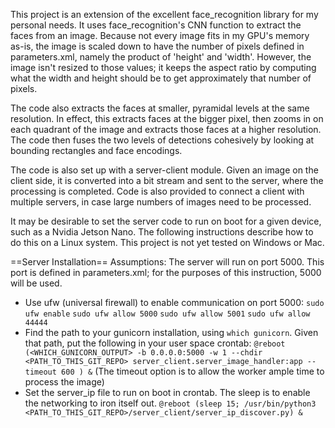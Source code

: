 This project is an extension of the excellent face_recognition library for my personal needs. It uses face_recognition's CNN function to extract the faces from an image. Because not every image fits in my GPU's memory as-is, the image is scaled down to have the number of pixels defined in parameters.xml, namely the product of 'height' and 'width'. However, the image isn't resized to those values; it keeps the aspect ratio by computing what the width and height should be to get approximately that number of pixels.

The code also extracts the faces at smaller, pyramidal levels at the same resolution. In effect, this extracts faces at the bigger pixel, then zooms in on each quadrant of the image and extracts those faces at a higher resolution. The code then fuses the two levels of detections cohesively by looking at bounding rectangles and face encodings. 

The code is also set up with a server-client module. Given an image on the client side, it is converted into a bit stream and sent to the server, where the processing is completed. Code is also provided to connect a client with multiple servers, in case large numbers of images need to be processed. 

It may be desirable to set the server code to run on boot for a given device, such as a Nvidia Jetson Nano. The following instructions describe how to do this on a Linux system. This project is not yet tested on Windows or Mac.

==Server Installation==
Assumptions: The server will run on port 5000. This port is defined in parameters.xml; for the purposes of this instruction, 5000 will be used.

- Use ufw (universal firewall) to enable communication on port 5000:
    `sudo ufw enable`
    `sudo ufw allow 5000`
    `sudo ufw allow 5001`
    `sudo ufw allow 44444`
- Find the path to your gunicorn installation, using `which gunicorn`. Given that path, put the following in your user space crontab: 
    `@reboot (<WHICH_GUNICORN_OUTPUT> -b 0.0.0.0:5000 -w 1 --chdir <PATH_TO_THIS_GIT_REPO> server_client.server_image_handler:app --timeout 600 ) &`
    (The timeout option is to allow the worker ample time to process the image)
- Set the server_ip file to run on boot in crontab. The sleep is to enable the networking to iron itself out. 
    `@reboot (sleep 15; /usr/bin/python3 <PATH_TO_THIS_GIT_REPO>/server_client/server_ip_discover.py) &`
